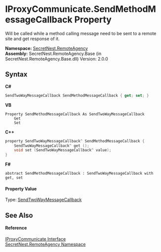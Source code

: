 # IProxyCommunicate.SendMethodMessageCallback Property 
 

Will be called while a method calling message need to be sent to a remote site and get response of it.

**Namespace:**&nbsp;<a href="N_SecretNest_RemoteAgency">SecretNest.RemoteAgency</a><br />**Assembly:**&nbsp;SecretNest.RemoteAgency.Base (in SecretNest.RemoteAgency.Base.dll) Version: 2.0.0

## Syntax

**C#**<br />
``` C#
SendTwoWayMessageCallback SendMethodMessageCallback { get; set; }
```

**VB**<br />
``` VB
Property SendMethodMessageCallback As SendTwoWayMessageCallback
	Get
	Set
```

**C++**<br />
``` C++
property SendTwoWayMessageCallback^ SendMethodMessageCallback {
	SendTwoWayMessageCallback^ get ();
	void set (SendTwoWayMessageCallback^ value);
}
```

**F#**<br />
``` F#
abstract SendMethodMessageCallback : SendTwoWayMessageCallback with get, set

```


#### Property Value
Type: <a href="T_SecretNest_RemoteAgency_SendTwoWayMessageCallback">SendTwoWayMessageCallback</a>

## See Also


#### Reference
<a href="T_SecretNest_RemoteAgency_IProxyCommunicate">IProxyCommunicate Interface</a><br /><a href="N_SecretNest_RemoteAgency">SecretNest.RemoteAgency Namespace</a><br />